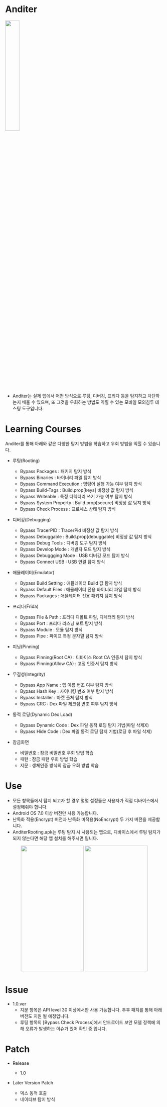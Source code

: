 # Anditer
<img width="30%" src="https://user-images.githubusercontent.com/89144246/229952059-ad8e15c0-8fc4-4efb-89c5-1fb55bd54e06.png">

* Anditer는 실제 앱에서 어떤 방식으로 루팅, 디버깅, 프리다 등을 탐지하고 차단하는지 배울 수 있으며, 또 그것을 우회하는 방법도 익힐 수 있는 모바일 모의침투 테스팅 도구입니다.

# Learning Courses
Anditer를 통해 아래와 같은 다양한 탐지 방법을 학습하고 우회 방법을 익힐 수 있습니다.
* 루팅(Rooting)
  * Bypass Packages : 패키지 탐지 방식
  * Bypass Binaries : 바이너리 파일 탐지 방식
  * Bypass Command Execution : 명령어 실행 가능 여부 탐지 방식
  * Bypass Build-Tags : Build.prop[keys] 비정상 값 탐지 방식
  * Bypass Writeable : 특정 디렉터리 쓰기 가능 여부 탐지 방식
  * Bypass System Property : Build.prop[secure] 비정상 값 탐지 방식
  * Bypass Check Process : 프로세스 상태 탐지 방식

* 디버깅(Debugging)
  * Bypass TracerPID : TracerPid 비정상 값 탐지 방식
  * Bypass Debuggable : Build.prop[debuggable] 비정상 값 탐지 방식
  * Bypass Debug Tools : 디버깅 도구 탐지 방식
  * Bypass Develop Mode : 개발자 모드 탐지 방식
  * Bypass Debuggging Mode : USB 디버깅 모드 탐지 방식
  * Bypass Connect USB : USB 연결 탐지 방식

* 애뮬레이터(Emulator)
  * Bypass Build Setting : 애뮬레이터 Build 값 탐지 방식
  * Bypass Default Files : 애뮬레이터 전용 바이너리 파일 탐지 방식
  * Bypass Packages : 애뮬레이터 전용 패키지 탐지 방식

* 프리다(Frida)
  * Bypass File & Path : 프리다 디폴트 파일, 디렉터리 탐지 방식
  * Bypass Port : 프리다 리스닝 포트 탐지 방식
  * Bypass Module : 모듈 탐지 방식
  * Bypass Pipe : 파이프 특정 문자열 탐지 방식

* 피닝(Pinning)
  * Bypass Pinning(Root CA) : 디바이스 Root CA 인증서 탐지 방식
  * Bypass Pinning(Allow CA) : 고정 인증서 탐지 방식

* 무결성(Integrity)
  * Bypass App Name : 앱 이름 변조 여부 탐지 방식
  * Bypass Hash Key : 사이니킹 변조 여부 탐지 방식
  * Bypass Installer : 마켓 출처 탐지 방식
  * Bypass CRC : Dex 파일 체크섬 변조 여부 탐지 방식

* 동적 로딩(Dynamic Dex Load)
  * Bypass Dynamic Code : Dex 파일 동적 로딩 탐지 기법(파일 삭제X)
  * Bypass Hide Code : Dex 파일 동적 로딩 탐지 기법(로딩 후 파일 삭제)

* 잠금화면
  * 비밀번호 : 잠금 비밀번호 우회 방법 학습
  * 패턴 : 잠금 패턴 우회 방법 학습
  * 지문 : 생체인증 방식의 잠금 우회 방법 학습

# Use
* 모든 항목들에서 탐지 되고자 할 경우 몇몇 설정들은 사용자가 직접 디바이스에서 설정해줘야 합니다.
* Android OS 7.0 이상 버전만 사용 가능합니다.
* 난독화 적용(Encrypt) 버전과 난독화 미적용(NoEncrypt) 두 가지 버전을 제공합니다.
* AnditerRooting.apk는 루팅 탐지 시 사용되는 앱으로, 디바이스에서 루팅 탐지가 되지 않는다면 해당 앱 설치를 해주시면 됩니다.

<p align="center">
<img width="200" height="400" src="https://user-images.githubusercontent.com/89144246/229981965-60891400-80ac-482b-96c4-128861529d45.jpg">
<img width="200" height="400" src="https://user-images.githubusercontent.com/89144246/229982016-2d521fb7-6c71-48eb-b4e5-6b8dced41e5c.jpg">
</p>

# Issue
* 1.0.ver
   * 지문 항목은 API level 30 이상에서만 사용 가능합니다. 추후 패치를 통해 아래 버전도 지원 될 예정입니다.
   * 루팅 항목의 [Bypass Check Process]에서 안드로이드 보안 모델 정책에 의해 오류가 발생하는 이슈가 있어 확인 중 입니다.

# Patch
* Release
  * 1.0

* Later Version Patch
  * 덱스 동적 호출
  * 네이티브 탐지 방식
